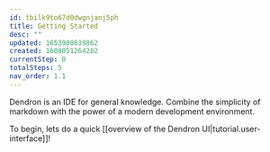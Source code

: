 ```yaml
---
id: tbilk9to67d0dwgnjanj5ph
title: Getting Started
desc: ""
updated: 1653980839862
created: 1608051264282
currentStep: 0
totalSteps: 5
nav_order: 1.1
---
```


Dendron is an IDE for general knowledge.
Combine the simplicity of markdown with the power of a modern development environment.

To begin, lets do a quick [[overview of the Dendron UI|tutorial.user-interface]]!
